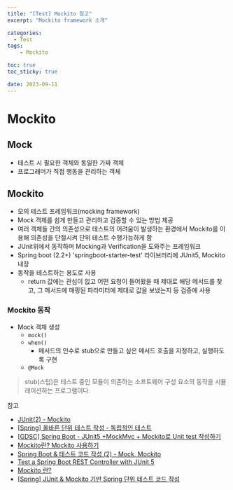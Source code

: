 ```yaml
---
title: "[Test] Mockito 참고"
excerpt: "Mockito framework 소개"

categories:
  - Test
tags:
    - Mockito

toc: true
toc_sticky: true

date: 2023-09-11
---
```


# Mockito

## Mock

- 테스트 시 필요한 객체와 동일한 가짜 객체
- 프로그래머가 직접 행동을 관리하는 객체

## Mockito

- 모의 테스트 프레임워크(mocking framework)
- Mock 객체를 쉽게 만들고 관리하고 검증할 수 있는 방법 제공
- 여러 객체들 간의 의존성으로 테스트의 어려움이 발생하는 환경에서 Mockito를 이용해 의존성을 단절시켜 단위 테스트 수행가능하게 함
- JUnit위에서 동작하며 Mocking과 Verification을 도와주는 프레임워크
- Spring boot (2.2+) 'springboot-starter-test' 라이브러리에 JUnit5, Mockito 내장
- 동작을 테스트하는 용도로 사용
  - return 값에는 관심이 없고 어떤 요청이 들어왔을 때 제대로 해당 메서드를 찾고, 그 메서드에 매핑된 파라미터에 제대로 값을 보냈는지 등 검증에 사용

### Mockito 동작
- Mock 객체 생성
  - `mock()`
  - `when()`
    - 메서드의 인수로 stub으로 만들고 싶은 메서드 호출을 지정하고, 실행하도록 구현
  - `@Mock`

> stub(스텁)은 테스트 중인 모듈이 의존하는 소프트웨어 구성 요소의 동작을 시뮬레이션하는 프로그램이다.

참고 
- [JUnit(2) - Mockito](https://pozafly.github.io/spring/JUnit(2)Mockito/)
- [[Spring] 올바른 단위 테스트 작성 - 독립적인 테스트](https://mangkyu.tistory.com/159)
- [[GDSC] Spring Boot - JUnit5 +MockMvc + Mockito로 Unit test 작성하기](https://velog.io/@tanggu01/GDSC-Spring-Boot-JUnit5-MockMvc-Mockito%EB%A1%9C-Unit-test-%EC%9E%91%EC%84%B1%ED%95%98%EA%B8%B0#2-mockito%EB%9E%80)
- [Mockito란? Mockito 사용하기](https://scshim.tistory.com/439)
- [Spring Boot & 테스트 코드 작성 (2) - Mock, Mockito](https://gdblog91.tistory.com/11)
- [Test a Spring Boot REST Controller with JUnit 5](https://howtodoinjava.com/spring-boot2/testing/rest-controller-unit-test-example/)
- [Mockito 란?](https://www.devkuma.com/docs/junit/mockito/)
- [[Spring] JUnit & Mockito 기반 Spring 단위 테스트 코드 작성](https://velog.io/@sussa3007/Spring-JUnit-Mockito-%EA%B8%B0%EB%B0%98-Spring-%EB%8B%A8%EC%9C%84-%ED%85%8C%EC%8A%A4%ED%8A%B8-%EC%BD%94%EB%93%9C-%EC%9E%91%EC%84%B1)